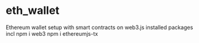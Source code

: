 # eth_wallet
Ethereum wallet setup with smart contracts on web3.js
installed packages incl
npm i web3
npm i ethereumjs-tx
